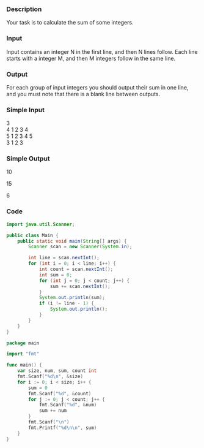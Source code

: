 ### Description
Your task is to calculate the sum of some integers. 

### Input
Input contains an integer N in the first line, and then N lines follow. Each line starts with a integer M, and then M integers follow in the same line. 

### Output
For each group of input integers you should output their sum in one line, and you must note that there is a blank line between outputs. 

### Simple Input
3  
4 1 2 3 4  
5 1 2 3 4 5  
3 1 2 3

### Simple Output
10  
  
15  
  
6  

### Code
```java
import java.util.Scanner;

public class Main {
    public static void main(String[] args) {
        Scanner scan = new Scanner(System.in);

        int line = scan.nextInt();
        for (int i = 0; i < line; i++) {
            int count = scan.nextInt();
            int sum = 0;
            for (int j = 0; j < count; j++) {
                sum += scan.nextInt();
            }
            System.out.println(sum);
            if (i != line - 1) {
                System.out.println();
            }
        }
    }
}
```

```go
package main

import "fmt"

func main() {
    var size, num, sum, count int
    fmt.Scanf("%d\n", &size)
    for i := 0; i < size; i++ {
        sum = 0
        fmt.Scanf("%d", &count)
        for j := 0; j < count; j++ {
            fmt.Scanf("%d", &num)
            sum += num
        }
        fmt.Scanf("\n")
        fmt.Printf("%d\n\n", sum)
    }
}
```